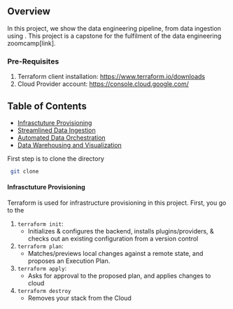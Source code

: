 ## Overview
In this project, we show the data engineering pipeline, from data ingestion using . This project is a capstone for the fulfilment of the data engineering zoomcamp[link].
 
### Pre-Requisites
1. Terraform client installation: https://www.terraform.io/downloads
2. Cloud Provider account: https://console.cloud.google.com/
   
## Table of Contents
- [Infrasctuture Provisioning](#terraform)
- [Streamlined Data Ingestion](#ingestion)
- [Automated Data Orchestration](#orchestration)
- [Data Warehousing and Visualization](#orchestration)

First step is to clone the directory
 ```bash
  git clone 
```

#### Infrasctuture Provisioning
Terraform is used for infrastructure provisioning in this project.
First, you go to the 
1. `terraform init`: 
    * Initializes & configures the backend, installs plugins/providers, & checks out an existing configuration from a version control 
2. `terraform plan`:
    * Matches/previews local changes against a remote state, and proposes an Execution Plan.
3. `terraform apply`: 
    * Asks for approval to the proposed plan, and applies changes to cloud
4. `terraform destroy`
    * Removes your stack from the Cloud
